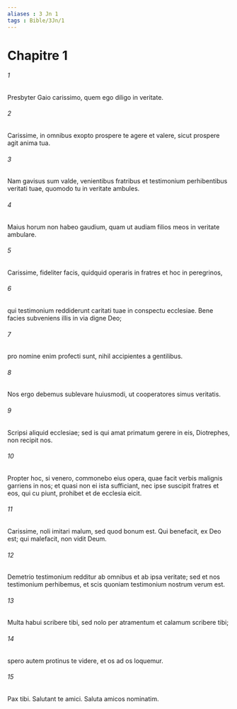 ```yaml
---
aliases : 3 Jn 1
tags : Bible/3Jn/1
---
```


# Chapitre 1

###### 1
Presbyter Gaio carissimo, quem ego diligo in veritate.
###### 2
Carissime, in omnibus exopto prospere te agere et valere, sicut prospere agit anima tua. 
###### 3
Nam gavisus sum valde, venientibus fratribus et testimonium perhibentibus veritati tuae, quomodo tu in veritate ambules. 
###### 4
Maius horum non habeo gaudium, quam ut audiam filios meos in veritate ambulare.
###### 5
Carissime, fideliter facis, quidquid operaris in fratres et hoc in peregrinos, 
###### 6
qui testimonium reddiderunt caritati tuae in conspectu ecclesiae. Bene facies subveniens illis in via digne Deo; 
###### 7
pro nomine enim profecti sunt, nihil accipientes a gentilibus. 
###### 8
Nos ergo debemus sublevare huiusmodi, ut cooperatores simus veritatis.
###### 9
Scripsi aliquid ecclesiae; sed is qui amat primatum gerere in eis, Diotrephes, non recipit nos. 
###### 10
Propter hoc, si venero, commonebo eius opera, quae facit verbis malignis garriens in nos; et quasi non ei ista sufficiant, nec ipse suscipit fratres et eos, qui cu piunt, prohibet et de ecclesia eicit.
###### 11
Carissime, noli imitari malum, sed quod bonum est. Qui benefacit, ex Deo est; qui malefacit, non vidit Deum.
###### 12
Demetrio testimonium redditur ab omnibus et ab ipsa veritate; sed et nos testimonium perhibemus, et scis quoniam testimonium nostrum verum est.
###### 13
Multa habui scribere tibi, sed nolo per atramentum et calamum scribere tibi; 
###### 14
spero autem protinus te videre, et os ad os loquemur.
###### 15
Pax tibi. Salutant te amici. Saluta amicos nominatim.

